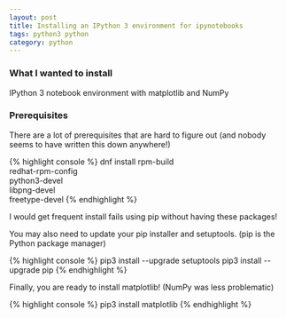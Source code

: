 ```yaml
---
layout: post
title: Installing an IPython 3 environment for ipynotebooks
tags: python3 python
category: python
---
```


### What I wanted to install

IPython 3 notebook environment with matplotlib and NumPy

### Prerequisites

There are a lot of prerequisites that are hard to figure out (and nobody seems to have written this down anywhere!)

{% highlight console %}
dnf install rpm-build \
            redhat-rpm-config \
            python3-devel \
            libpng-devel \
            freetype-devel
{% endhighlight %} 

I would get frequent install fails using pip without having these packages!

You may also need to update your pip installer and setuptools. (pip is the Python package manager)

{% highlight console %}
pip3 install --upgrade setuptools
pip3 install --upgrade pip
{% endhighlight %} 

Finally, you are ready to install matplotlib! (NumPy was less problematic)

{% highlight console %}
pip3 install matplotlib
{% endhighlight %} 


